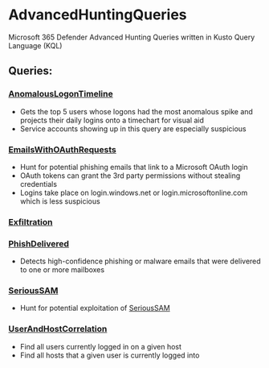 # AdvancedHuntingQueries
Microsoft 365 Defender Advanced Hunting Queries written in Kusto Query Language (KQL)

## Queries:
### [AnomalousLogonTimeline](AnomalousLogonTimeline.kusto)
- Gets the top 5 users whose logons had the most anomalous spike and projects their daily logins onto a timechart for visual aid
- Service accounts showing up in this query are especially suspicious

### [EmailsWithOAuthRequests](EmailsWithOAuthRequests.kusto)
- Hunt for potential phishing emails that link to a Microsoft OAuth login
- OAuth tokens can grant the 3rd party permissions without stealing credentials
- Logins take place on login.windows.net or login.microsoftonline.com which is less suspicious

### [Exfiltration](Exfiltration.kusto)


### [PhishDelivered](PhishDelivered.kusto)
- Detects high-confidence phishing or malware emails that were delivered to one or more mailboxes

### [SeriousSAM](SeriousSAM.kusto)
- Hunt for potential exploitation of [SeriousSAM](https://msrc.microsoft.com/update-guide/vulnerability/CVE-2021-36934)

### [UserAndHostCorrelation](UserAndHostCorrelation.kusto)
- Find all users currently logged in on a given host
- Find all hosts that a given user is currently logged into
